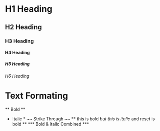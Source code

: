 # H1 Heading
## H2 Heading
### H3 Heading
#### H4 Heading
##### H5 Heading
###### H6 Heading

# Text Formating
** Bold **
* Italic *
~~ Strike Through ~~
** this is bold _but this is italic_ and reset is bold **
*** Bold & Italic Combined ***
